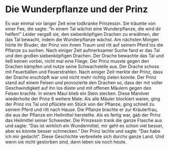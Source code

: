 # Die Wunderpflanze und der Prinz

Es war einmal vor langer Zeit eine todkranke Prinzessin. 
Sie träumte von einer Fee, die sagte: 
“In einem Tal wächst eine Wunderpflanze, die wird dir helfen!” 
Leider vergaß sie, den siebenköpfigen Drachen zu erwähnen, der das Tal bewacht, indem die Wunderpflanze wächst.
Am nächsten Morgen hörte ihr Bruder, 
der Prinz von ihrem Traum und ritt auf seinem Pferd los die Pflanze zu suchen. 
Nach einiger Zeit aufmerksamer Suche fand er das Tal und den großen siebenköpfigen Drachen. 
Der Drache bewachte das Tal und ließ keinen vorbei, nicht mal eine Fliege.
Der Prinz musste gegen den Drachen kämpfen und nutze seine Schwachstelle aus. 
Der Drache schoss mit Feuerbällen und Feuerstrahlen. 
Nach einiger Zeit merkte der Prinz, dass der Drache erschöpft war und nicht mehr richtig zielen konnte. 
Der Prinz stand auf einem Felsen und provozierte den Drachen so, 
dass der mit voller Geschwindigkeit auf ihn los düste und mit offenen Mäulern gegen den Felsen krachte. 
In einem Maul blieb ein Stein stecken. 
Diese Manöver wiederholte der Prinz 6 weitere Male: 
Als alle Mäuler blockiert waren, ging der Prinz ins Tal und pflückte ein Stück von der Pflanze, 
ging schnell zu seinem Pferd und ritt nach Hause. 
Die Pflanze brachte er zur Kräuterfrau, die aus der Pflanze ein Heilmittel herstellte. 
Als es fertig war, gab der Prinz das Heilmittel seiner Schwester. 
Die Prinzessin trank die ganze Flasche aus und sagte: 
“Das ist wirklich ein Wundermittel, mir geht es schon viel besser, aber es könnte besser schmecken.”
Der Prinz lachte und sagte: “Das habe ich mir gedacht”. 
Diese Geschichte verbreitete sich durchs ganze Land. 
Und wenn sie nicht gestorben sind, dann leben sie noch heute.
